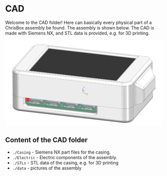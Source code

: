 # CAD

Welcome to the CAD folder!
Here can basically every physical part of a ChrisBox assembly be found. The assembly is shown below.
The CAD is made with Siemens NX, and STL data is provided, e.g. for 3D printing.

![Screenshot of a ChrisBox Assembly](/CAD/data/Assembly.png)

## Content of the CAD folder

- `./Casing` - Siemens NX part files for the casing.
- `./Electric` - Electric components of the assembly.
- `./STLs` - STL data of the casing, e.g. for 3D printing
- `./data` - pictures of the assembly
